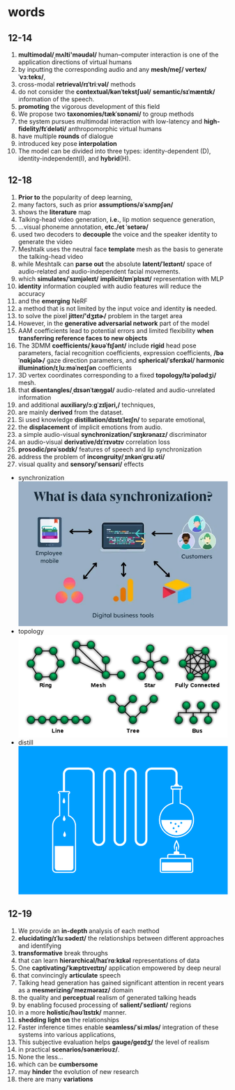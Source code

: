 # words

## 12-14

1. **multimodal/ˌmʌlti'məudəl/** human–computer interaction is one of the application directions of virtual humans
2. by inputting the corresponding audio and any **mesh/meʃ/ vertex/ˈvɜːteks/**,
3. cross-modal **retrieval/rɪˈtriːvəl/** methods
4. do not consider the **contextual/kənˈtekstʃuəl/** **semantic/sɪˈmæntɪk/** information of the speech.
5. **promoting** the vigorous development of this field
6. We propose two **taxonomies/tækˈsɒnəmi/** to group methods
7. the system pursues multimodal interaction with low-latency and **high-fidelity/fɪˈdeləti/** anthropomorphic virtual humans
8. have multiple **rounds** of dialogue
9. introduced key pose **interpolation**
10. The model can be divided into three types: identity-dependent (D), identity-independent(I), and **hybrid**(H).

## 12-18

1. **Prior to** the popularity of deep learning,
2. many factors, such as prior **assumptions/əˈsʌmpʃən/**
3. shows the **literature** map
4. Talking-head video generation, **i.e.**, lip motion sequence generation,
5. ...visual phoneme annotation, **etc./et ˈsetərə/**
6. used two decoders to **decouple** the voice and the speaker identity to generate the video
7. Meshtalk uses the neutral face **template** mesh as the basis to generate the talking-head video
8. while Meshtalk can **parse out** the absolute **latent/ˈleɪtənt/** space of audio-related and audio-independent facial movements.
9.  which **simulates/ˈsɪmjəleɪt/** **implicit/ɪmˈplɪsɪt/** representation with MLP
10. **identity** information coupled with audio features will reduce the accuracy
11. and the **emerging** NeRF
12. a method that is not limited by the input voice and identity **is** needed.
13. to solve the pixel **jitter/'dʒɪtɚ/** problem in the target area
14. However, in the **generative adversarial network** part of the model
15. AAM coefficients lead to potential errors and limited flexibility **when transferring reference faces to new objects**
16. The 3DMM **coefficients/ˌkəʊəˈfɪʃənt/** include **rigid** head pose parameters, facial recognition coefficients, expression coefficients, **/bəˈnɑkjəlɚ/** gaze direction parameters, and **spherical/ˈsferɪkəl/ harmonic illumination/ɪˌluːməˈneɪʃən** coefficients
17. 3D vertex coordinates corresponding to a fixed **topology/təˈpɑlədʒi/** mesh.
18. that **disentangles/ˌdɪsənˈtæŋɡəl/** audio-related and audio-unrelated information
19. and additional **auxiliary/ɔːɡˈzɪljəri,/** techniques,
20. are mainly **derived** from the dataset.
21. Si used knowledge **distillation/dɪstɪˈleɪʃn/** to separate emotional,
22. the **displacement** of implicit emotions from audio.
23. a simple audio-visual **synchronization/ˈsɪŋkrənaɪz/** discriminator
24. an audio-visual **derivative/dɪˈrɪvətɪv** correlation loss
25. **prosodic/prəˈsɒdɪk/** features of speech and lip synchronization
26. address the problem of **incongruity/ˌɪnkənˈɡruːəti/**
27. visual quality and **sensory/ˈsensəri/** effects

- synchronization![](images/image.png)
- topology![Alt text](images/image-1.png)
- distill![Alt text](images/image-3.png)

## 12-19

1. We provide an **in-depth** analysis of each method
2. **elucidating/ɪˈluːsədeɪt/** the relationships between different approaches and identifying
3. **transformative** break throughs
4. that can learn **hierarchical/haɪˈrɑːkɪkəl** representations of data
5. One **captivating/ˈkæptɪveɪtɪŋ/** application empowered by deep neural
6. that convincingly **articulate** speech
7. Talking head generation has gained significant attention in recent years as a **mesmerizing/ˈmezməraɪz/** domain
8. the quality and **perceptual** realism of generated talking heads
9. by enabling focused processing of **salient/ˈseɪliənt/** regions
10. in a more **holistic/həʊˈlɪstɪk/** manner.
11. **shedding light on** the relationships
12. Faster inference times enable **seamless/ˈsiːmləs/** integration of these systems into various applications,
13. This subjective evaluation helps **gauge/ɡeɪdʒ/** the level of realism
14. in practical **scenarios/sənærioʊz/**.
15. None the less...
16. which can be **cumbersome**
17. may **hinder** the evolution of new research
18. there are many **variations**
